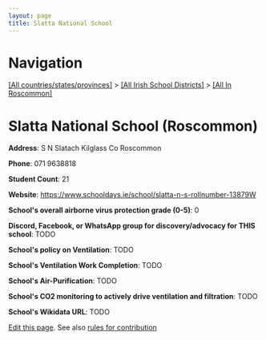 ```yaml
---
layout: page
title: Slatta National School
---
```

# Navigation

[[All countries/states/provinces]](../../..) > [[All Irish School Districts]](../..) > [[All In Roscommon]](..)

# Slatta National School (Roscommon)

**Address**: S N Slatach Kilglass Co Roscommon

**Phone**: 071 9638818

**Student Count**: 21

**Website**: <https://www.schooldays.ie/school/slatta-n-s-rollnumber-13879W>

**School's overall airborne virus protection grade (0-5)**: 0

**Discord, Facebook, or WhatsApp group for discovery/advocacy for THIS school**: TODO

**School's policy on Ventilation**: TODO

**School's Ventilation Work Completion**: TODO

**School's Air-Purification**: TODO

**School's CO2 monitoring to actively drive ventilation and filtration**: TODO

**School's Wikidata URL**: TODO


[Edit this page](https://github.com/ventilate-schools/Ireland/edit/main/./Roscommon/Slatta_National_School.md). See also [rules for contribution](../../../contribution-rules/)